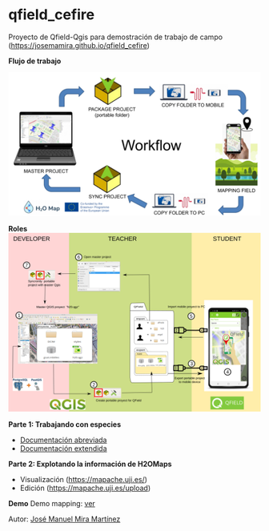 # qfield_cefire

Proyecto de Qfield-Qgis para demostración de trabajo de campo
(https://josemamira.github.io/qfield_cefire)

**Flujo de trabajo**

![](doc/img/flujo.png)

**Roles**
![](doc/img/diagrama_flujo_english.svg.png)
 


**Parte 1: Trabajando con especies**

- [Documentación abreviada](doc/manual_abreviado.md)
- [Documentación extendida](doc/manual.md)

**Parte 2: Explotando la información de H2OMaps**
- Visualización (https://mapache.uji.es/)
- Edición (https://mapache.uji.es/upload)

**Demo**
Demo mapping: [ver](https://github.com/josemamira/)


Autor: [José Manuel Mira Martínez](https://github.com/josemamira/qfield_cefire/demo/index.html)


